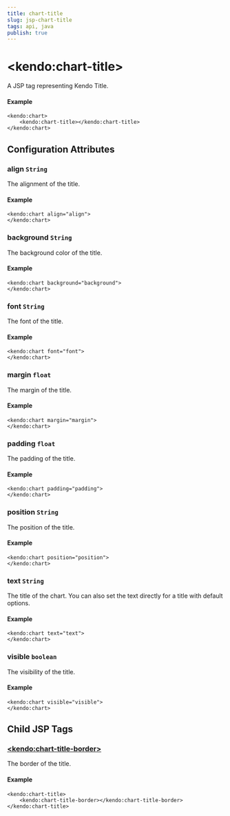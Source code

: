 ```yaml
---
title: chart-title
slug: jsp-chart-title
tags: api, java
publish: true
---
```


# \<kendo:chart-title\>
A JSP tag representing Kendo Title.

#### Example
    <kendo:chart>
        <kendo:chart-title></kendo:chart-title>
    </kendo:chart>


## Configuration Attributes


### align `String`

The alignment of the title.

#### Example
    <kendo:chart align="align">
    </kendo:chart>



### background `String`

The background color of the title.

#### Example
    <kendo:chart background="background">
    </kendo:chart>



### font `String`

The font of the title.

#### Example
    <kendo:chart font="font">
    </kendo:chart>



### margin `float`

The margin of the title.

#### Example
    <kendo:chart margin="margin">
    </kendo:chart>



### padding `float`

The padding of the title.

#### Example
    <kendo:chart padding="padding">
    </kendo:chart>



### position `String`

The position of the title.

#### Example
    <kendo:chart position="position">
    </kendo:chart>



### text `String`

The title of the chart. You can also set the text directly for a title with default options.

#### Example
    <kendo:chart text="text">
    </kendo:chart>



### visible `boolean`

The visibility of the title.

#### Example
    <kendo:chart visible="visible">
    </kendo:chart>



## Child JSP Tags

### [\<kendo:chart-title-border\>](/api/wrappers/jsp/chart/title-border)

The border of the title.

#### Example

    <kendo:chart-title>
        <kendo:chart-title-border></kendo:chart-title-border>
    </kendo:chart-title>
 
